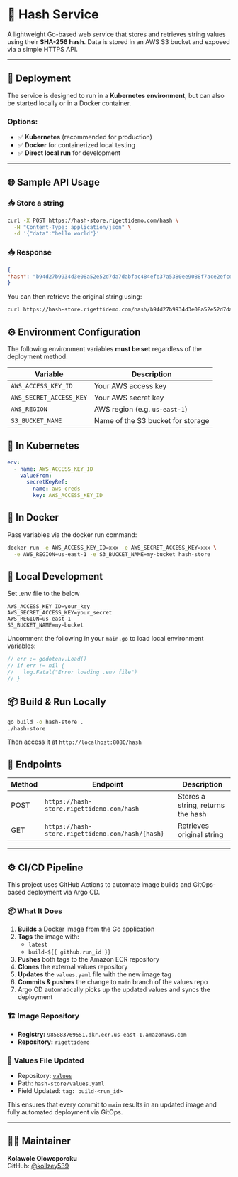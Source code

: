 # 🔐 Hash Service

A lightweight Go-based web service that stores and retrieves string values using their **SHA-256 hash**. Data is stored in an AWS S3 bucket and exposed via a simple HTTPS API.

---

## 🚀 Deployment

The service is designed to run in a **Kubernetes environment**, but can also be started locally or in a Docker container.

### Options:
- ✅ **Kubernetes** (recommended for production)
- ✅ **Docker** for containerized local testing
- ✅ **Direct local run** for development

---

## 🌐 Sample API Usage

### 📥 Store a string

```bash
curl -X POST https://hash-store.rigettidemo.com/hash \
  -H "Content-Type: application/json" \
  -d '{"data":"hello world"}'
```

### 📥 Response

```json
{
"hash": "b94d27b9934d3e08a52e52d7da7dabfac484efe37a5380ee9088f7ace2efcde9"
}
```
You can then retrieve the original string using:
```bash
curl https://hash-store.rigettidemo.com/hash/b94d27b9934d3e08a52e52d7da7dabfac484efe37a5380ee9088f7ace2efcde9
```
## ⚙️ Environment Configuration

The following environment variables **must be set** regardless of the deployment method:

| Variable               | Description                      |
|------------------------|----------------------------------|
| `AWS_ACCESS_KEY_ID`    | Your AWS access key              |
| `AWS_SECRET_ACCESS_KEY`| Your AWS secret key              |
| `AWS_REGION`           | AWS region (e.g. `us-east-1`)    |
| `S3_BUCKET_NAME`       | Name of the S3 bucket for storage |


## 🧭 In Kubernetes
```yaml
env:
  - name: AWS_ACCESS_KEY_ID
    valueFrom:
      secretKeyRef:
        name: aws-creds
        key: AWS_ACCESS_KEY_ID
```

## 🐳  In Docker
Pass variables via the docker run command:
```bash
docker run -e AWS_ACCESS_KEY_ID=xxx -e AWS_SECRET_ACCESS_KEY=xxx \
  -e AWS_REGION=us-east-1 -e S3_BUCKET_NAME=my-bucket hash-store
```
## 🧪  Local Development
Set .env file to the below
```env
AWS_ACCESS_KEY_ID=your_key
AWS_SECRET_ACCESS_KEY=your_secret
AWS_REGION=us-east-1
S3_BUCKET_NAME=my-bucket
```

Uncomment the following in your `main.go` to load local environment variables:
```go
// err := godotenv.Load()
// if err != nil {
//   log.Fatal("Error loading .env file")
// }
```
## 📦   Build & Run Locally
```bash
go build -o hash-store .
./hash-store
```

Then access it at `http://localhost:8080/hash`

## 📁 Endpoints

| Method | Endpoint                                                           | Description                       |
|--------|--------------------------------------------------------------------|-----------------------------------|
| POST   | `https://hash-store.rigettidemo.com/hash`                          | Stores a string, returns the hash |
| GET    | `https://hash-store.rigettidemo.com/hash/{hash}`                  | Retrieves original string         |

---

## ⚙️ CI/CD Pipeline

This project uses GitHub Actions to automate image builds and GitOps-based deployment via Argo CD.

### 📦 What It Does

1. **Builds** a Docker image from the Go application
2. **Tags** the image with:
   - `latest`
   - `build-${{ github.run_id }}`
3. **Pushes** both tags to the Amazon ECR repository
4. **Clones** the external values repository
5. **Updates** the `values.yaml` file with the new image tag
6. **Commits & pushes** the change to `main` branch of the values repo
7. Argo CD automatically picks up the updated values and syncs the deployment

### 🏗️ Image Repository

- **Registry:** `985883769551.dkr.ecr.us-east-1.amazonaws.com`
- **Repository:** `rigettidemo`

### 📁 Values File Updated

- Repository: [`values`](https://github.com/kollzey539/values)
- Path: `hash-store/values.yaml`
- Field Updated: `tag: build-<run_id>`

This ensures that every commit to `main` results in an updated image and fully automated deployment via GitOps.

---

## 👨‍💻 Maintainer

**Kolawole Olowoporoku**  
GitHub: [@kollzey539](https://github.com/kollzey539)

